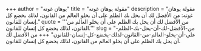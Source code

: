 +++
author = "يوهان غوته"
title = "مقولة يوهان غوته"
description = "مقولة يوهان غوته: من الأفضل لك أن يحل بك الظلم على أن يخلو العالم من القانون، لذلك يخضع كل إنسان للقانون."
quote = '''من الأفضل لك أن يحل بك الظلم على أن يخلو العالم من القانون، لذلك يخضع كل إنسان للقانون.''' 
slug = "من-الأفضل-لك-أن-يحل-بك-الظلم-على-أن-يخلو-العالم-من-القانون-لذلك-يخضع-كل-إنسان-للقانون"
+++
من الأفضل لك أن يحل بك الظلم على أن يخلو العالم من القانون، لذلك يخضع كل إنسان للقانون.
